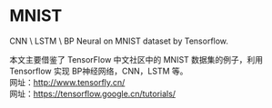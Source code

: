 # MNIST
CNN \ LSTM \ BP Neural on MNIST dataset by Tensorflow.

本文主要借鉴了 TensorFlow 中文社区中的 MNIST 数据集的例子，利用 Tensorflow 实现 BP神经网络，CNN，LSTM 等。  
网址：http://www.tensorfly.cn/  
网址：https://tensorflow.google.cn/tutorials/
